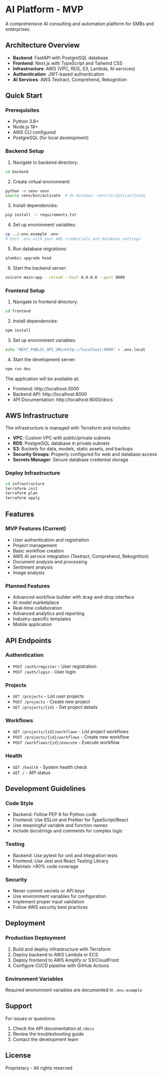 # AI Platform - MVP

A comprehensive AI consulting and automation platform for SMBs and enterprises.

## Architecture Overview

- **Backend**: FastAPI with PostgreSQL database
- **Frontend**: Next.js with TypeScript and Tailwind CSS
- **Infrastructure**: AWS (VPC, RDS, S3, Lambda, AI services)
- **Authentication**: JWT-based authentication
- **AI Services**: AWS Textract, Comprehend, Rekognition

## Quick Start

### Prerequisites
- Python 3.8+
- Node.js 18+
- AWS CLI configured
- PostgreSQL (for local development)

### Backend Setup

1. Navigate to backend directory:
```bash
cd backend
```

2. Create virtual environment:
```bash
python -m venv venv
source venv/bin/activate  # On Windows: venv\Scripts\activate
```

3. Install dependencies:
```bash
pip install -r requirements.txt
```

4. Set up environment variables:
```bash
cp ../.env.example .env
# Edit .env with your AWS credentials and database settings
```

5. Run database migrations:
```bash
alembic upgrade head
```

6. Start the backend server:
```bash
uvicorn main:app --reload --host 0.0.0.0 --port 8000
```

### Frontend Setup

1. Navigate to frontend directory:
```bash
cd frontend
```

2. Install dependencies:
```bash
npm install
```

3. Set up environment variables:
```bash
echo "NEXT_PUBLIC_API_URL=http://localhost:8000" > .env.local
```

4. Start the development server:
```bash
npm run dev
```

The application will be available at:
- Frontend: http://localhost:3000
- Backend API: http://localhost:8000
- API Documentation: http://localhost:8000/docs

## AWS Infrastructure

The infrastructure is managed with Terraform and includes:

- **VPC**: Custom VPC with public/private subnets
- **RDS**: PostgreSQL database in private subnets
- **S3**: Buckets for data, models, static assets, and backups
- **Security Groups**: Properly configured for web and database access
- **Secrets Manager**: Secure database credential storage

### Deploy Infrastructure

```bash
cd infrastructure
terraform init
terraform plan
terraform apply
```

## Features

### MVP Features (Current)
- User authentication and registration
- Project management
- Basic workflow creation
- AWS AI service integration (Textract, Comprehend, Rekognition)
- Document analysis and processing
- Sentiment analysis
- Image analysis

### Planned Features
- Advanced workflow builder with drag-and-drop interface
- AI model marketplace
- Real-time collaboration
- Advanced analytics and reporting
- Industry-specific templates
- Mobile application

## API Endpoints

### Authentication
- `POST /auth/register` - User registration
- `POST /auth/login` - User login

### Projects
- `GET /projects` - List user projects
- `POST /projects` - Create new project
- `GET /projects/{id}` - Get project details

### Workflows
- `GET /projects/{id}/workflows` - List project workflows
- `POST /projects/{id}/workflows` - Create new workflow
- `POST /workflows/{id}/execute` - Execute workflow

### Health
- `GET /health` - System health check
- `GET /` - API status

## Development Guidelines

### Code Style
- Backend: Follow PEP 8 for Python code
- Frontend: Use ESLint and Prettier for TypeScript/React
- Use meaningful variable and function names
- Include docstrings and comments for complex logic

### Testing
- Backend: Use pytest for unit and integration tests
- Frontend: Use Jest and React Testing Library
- Maintain >80% code coverage

### Security
- Never commit secrets or API keys
- Use environment variables for configuration
- Implement proper input validation
- Follow AWS security best practices

## Deployment

### Production Deployment
1. Build and deploy infrastructure with Terraform
2. Deploy backend to AWS Lambda or ECS
3. Deploy frontend to AWS Amplify or S3/CloudFront
4. Configure CI/CD pipeline with GitHub Actions

### Environment Variables
Required environment variables are documented in `.env.example`

## Support

For issues or questions:
1. Check the API documentation at `/docs`
2. Review the troubleshooting guide
3. Contact the development team

## License

Proprietary - All rights reserved
